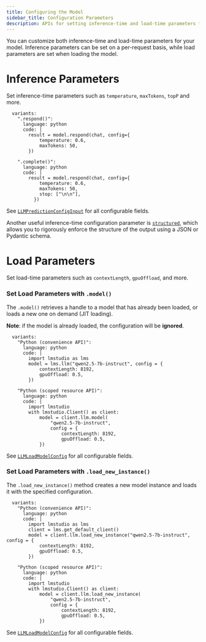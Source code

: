 ```yaml
---
title: Configuring the Model
sidebar_title: Configuration Parameters
description: APIs for setting inference-time and load-time parameters for your model
---
```


You can customize both inference-time and load-time parameters for your model. Inference parameters can be set on a per-request basis, while load parameters are set when loading the model.

# Inference Parameters

Set inference-time parameters such as `temperature`, `maxTokens`, `topP` and more.

```lms_code_snippet
  variants:
    ".respond()":
      language: python
      code: |
        result = model.respond(chat, config={
            temperature: 0.6,
            maxTokens: 50,
        })

    ".complete()":
      language: python
      code: |
        result = model.respond(chat, config={
            temperature: 0.6,
            maxTokens: 50,
            stop: ["\n\n"],
          })

```

See [`LLMPredictionConfigInput`](./../api-reference/llm-prediction-config-input) for all configurable fields.

Another useful inference-time configuration parameter is [`structured`](<(./structured-responses)>), which allows you to rigorously enforce the structure of the output using a JSON or Pydantic schema.

# Load Parameters

Set load-time parameters such as `contextLength`, `gpuOffload`, and more.

### Set Load Parameters with `.model()`

The `.model()` retrieves a handle to a model that has already been loaded, or loads a new one on demand (JIT loading).

**Note**: if the model is already loaded, the configuration will be **ignored**.

```lms_code_snippet
  variants:
    "Python (convenience API)":
      language: python
      code: |
        import lmstudio as lms
        model = lms.llm("qwen2.5-7b-instruct", config = {
            contextLength: 8192,
            gpuOffload: 0.5,
        })

    "Python (scoped resource API)":
      language: python
      code: |
        import lmstudio
        with lmstudio.Client() as client:
            model = client.llm.model(
                "qwen2.5-7b-instruct",
                config = {
                    contextLength: 8192,
                    gpuOffload: 0.5,
            })

```

See [`LLMLoadModelConfig`](./../api-reference/llm-load-model-config) for all configurable fields.

### Set Load Parameters with `.load_new_instance()`

The `.load_new_instance()` method creates a new model instance and loads it with the specified configuration.

```lms_code_snippet
  variants:
    "Python (convenience API)":
      language: python
      code: |
        import lmstudio as lms
        client = lms.get_default_client()
        model = client.llm.load_new_instance("qwen2.5-7b-instruct", config = {
            contextLength: 8192,
            gpuOffload: 0.5,
        })

    "Python (scoped resource API)":
      language: python
      code: |
        import lmstudio
        with lmstudio.Client() as client:
            model = client.llm.load_new_instance(
                "qwen2.5-7b-instruct",
                config = {
                    contextLength: 8192,
                    gpuOffload: 0.5,
            })

```

See [`LLMLoadModelConfig`](./../api-reference/llm-load-model-config) for all configurable fields.
